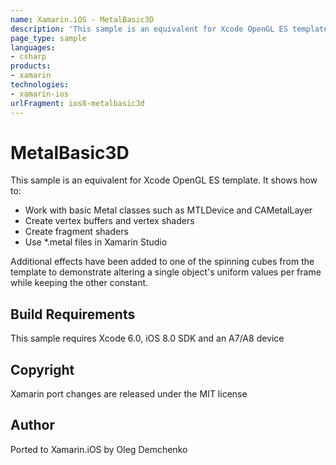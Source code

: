 ```yaml
---
name: Xamarin.iOS - MetalBasic3D
description: 'This sample is an equivalent for Xcode OpenGL ES template. It shows how to: Work with basic Metal classes such as MTLDevice and CAMetalLayer Create...'
page_type: sample
languages:
- csharp
products:
- xamarin
technologies:
- xamarin-ios
urlFragment: ios8-metalbasic3d
---
```

# MetalBasic3D

This sample is an equivalent for Xcode OpenGL ES template. It shows
how to:

* Work with basic Metal classes such as MTLDevice and CAMetalLayer
* Create vertex buffers and vertex shaders
* Create fragment shaders
* Use *.metal files in Xamarin Studio

Additional effects have been added to one of the spinning cubes from
the template to demonstrate altering a single object's uniform values
per frame while keeping the other constant.

## Build Requirements

This sample requires Xcode 6.0, iOS 8.0 SDK and an A7/A8 device

## Copyright

Xamarin port changes are released under the MIT license

## Author 

Ported to Xamarin.iOS by Oleg Demchenko
